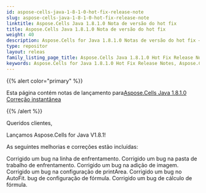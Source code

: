 ```yaml
---
id: aspose-cells-java-1-8-1-0-hot-fix-release-note
slug: aspose-cells-java-1-8-1-0-hot-fix-release-note
linktitle: Aspose.Cells Java 1.8.1.0 Nota de versão do hot fix
title: Aspose.Cells Java 1.8.1.0 Nota de versão do hot fix
weight: 40
description: Aspose.Cells for Java 1.8.1.0 Notas de versão do hot fix – os aprimoramentos mais recentes, novos recursos e correções
type: repositor
layout: releas
family_listing_page_title: Aspose.Cells Java 1.8.1.0 Hot Fix Release Note
keywords: Aspose.Cells for Java 1.8.1.0 Hot Fix Release Notes, Aspose.Cells for Java 1.8.1.0 updates and fixe
---
```

{{% alert color="primary" %}} 

 Esta página contém notas de lançamento para[Aspose.Cells Java 1.8.1.0 Correção instantânea](https://releases.aspose.com/cells/java/new-releases/aspose.cells-java-1.8.1.0-hot-fix/)

{{% /alert %}} 

 Queridos clientes,

 Lançamos Aspose.Cells for Java V1.8.1!

 As seguintes melhorias e correções estão incluídas:

Corrigido um bug na linha de enfrentamento. Corrigido um bug na pasta de trabalho de enfrentamento. Corrigido um bug na adição de imagem. Corrigido um bug na configuração de printArea. Corrigido um bug no AutoFit. bug de configuração de fórmula. Corrigido um bug de cálculo de fórmula.
